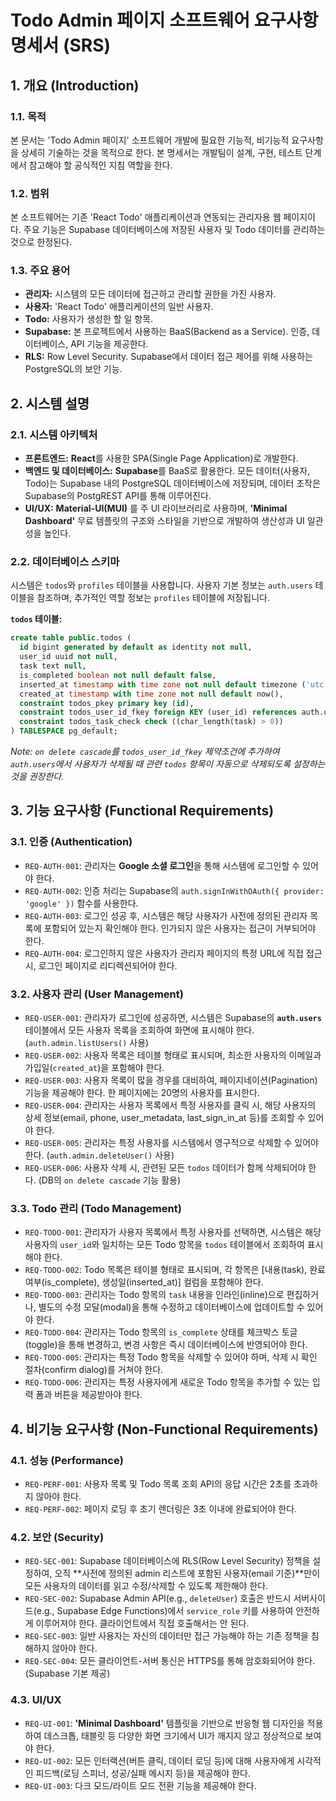 # Todo Admin 페이지 소프트웨어 요구사항 명세서 (SRS)

## 1. 개요 (Introduction)

### 1.1. 목적
본 문서는 'Todo Admin 페이지' 소프트웨어 개발에 필요한 기능적, 비기능적 요구사항을 상세히 기술하는 것을 목적으로 한다. 본 명세서는 개발팀이 설계, 구현, 테스트 단계에서 참고해야 할 공식적인 지침 역할을 한다.

### 1.2. 범위
본 소프트웨어는 기존 'React Todo' 애플리케이션과 연동되는 관리자용 웹 페이지이다. 주요 기능은 Supabase 데이터베이스에 저장된 사용자 및 Todo 데이터를 관리하는 것으로 한정된다.

### 1.3. 주요 용어
- **관리자:** 시스템의 모든 데이터에 접근하고 관리할 권한을 가진 사용자.
- **사용자:** 'React Todo' 애플리케이션의 일반 사용자.
- **Todo:** 사용자가 생성한 할 일 항목.
- **Supabase:** 본 프로젝트에서 사용하는 BaaS(Backend as a Service). 인증, 데이터베이스, API 기능을 제공한다.
- **RLS:** Row Level Security. Supabase에서 데이터 접근 제어를 위해 사용하는 PostgreSQL의 보안 기능.

## 2. 시스템 설명

### 2.1. 시스템 아키텍처
- **프론트엔드:** **React**를 사용한 SPA(Single Page Application)로 개발한다.
- **백엔드 및 데이터베이스:** **Supabase**를 BaaS로 활용한다. 모든 데이터(사용자, Todo)는 Supabase 내의 PostgreSQL 데이터베이스에 저장되며, 데이터 조작은 Supabase의 PostgREST API를 통해 이루어진다.
- **UI/UX:** **Material-UI(MUI)** 를 주 UI 라이브러리로 사용하며, **'Minimal Dashboard'** 무료 템플릿의 구조와 스타일을 기반으로 개발하여 생산성과 UI 일관성을 높인다.

### 2.2. 데이터베이스 스키마
시스템은 `todos`와 `profiles` 테이블을 사용합니다. 사용자 기본 정보는 `auth.users` 테이블을 참조하며, 추가적인 역할 정보는 `profiles` 테이블에 저장됩니다.

**`todos` 테이블:**
```sql
create table public.todos (
  id bigint generated by default as identity not null,
  user_id uuid not null,
  task text null,
  is_completed boolean not null default false,
  inserted_at timestamp with time zone not null default timezone ('utc'::text, now()),
  created_at timestamp with time zone not null default now(),
  constraint todos_pkey primary key (id),
  constraint todos_user_id_fkey foreign KEY (user_id) references auth.users (id) on delete cascade,
  constraint todos_task_check check ((char_length(task) > 0))
) TABLESPACE pg_default;
```
*Note: `on delete cascade`를 `todos_user_id_fkey` 제약조건에 추가하여 `auth.users`에서 사용자가 삭제될 때 관련 `todos` 항목이 자동으로 삭제되도록 설정하는 것을 권장한다.*

## 3. 기능 요구사항 (Functional Requirements)

### 3.1. 인증 (Authentication)
- `REQ-AUTH-001`: 관리자는 **Google 소셜 로그인**을 통해 시스템에 로그인할 수 있어야 한다.
- `REQ-AUTH-002`: 인증 처리는 Supabase의 `auth.signInWithOAuth({ provider: 'google' })` 함수를 사용한다.
- `REQ-AUTH-003`: 로그인 성공 후, 시스템은 해당 사용자가 사전에 정의된 관리자 목록에 포함되어 있는지 확인해야 한다. 인가되지 않은 사용자는 접근이 거부되어야 한다.
- `REQ-AUTH-004`: 로그인하지 않은 사용자가 관리자 페이지의 특정 URL에 직접 접근 시, 로그인 페이지로 리디렉션되어야 한다.

### 3.2. 사용자 관리 (User Management)
- `REQ-USER-001`: 관리자가 로그인에 성공하면, 시스템은 Supabase의 **`auth.users`** 테이블에서 모든 사용자 목록을 조회하여 화면에 표시해야 한다. (`auth.admin.listUsers()` 사용)
- `REQ-USER-002`: 사용자 목록은 테이블 형태로 표시되며, 최소한 사용자의 이메일과 가입일(`created_at`)을 포함해야 한다.
- `REQ-USER-003`: 사용자 목록이 많을 경우를 대비하여, 페이지네이션(Pagination) 기능을 제공해야 한다. 한 페이지에는 20명의 사용자를 표시한다.
- `REQ-USER-004`: 관리자는 사용자 목록에서 특정 사용자를 클릭 시, 해당 사용자의 상세 정보(email, phone, user_metadata, last_sign_in_at 등)를 조회할 수 있어야 한다.
- `REQ-USER-005`: 관리자는 특정 사용자를 시스템에서 영구적으로 삭제할 수 있어야 한다. (`auth.admin.deleteUser()` 사용)
- `REQ-USER-006`: 사용자 삭제 시, 관련된 모든 `todos` 데이터가 함께 삭제되어야 한다. (DB의 `on delete cascade` 기능 활용)

### 3.3. Todo 관리 (Todo Management)
- `REQ-TODO-001`: 관리자가 사용자 목록에서 특정 사용자를 선택하면, 시스템은 해당 사용자의 `user_id`와 일치하는 모든 Todo 항목을 `todos` 테이블에서 조회하여 표시해야 한다.
- `REQ-TODO-002`: Todo 목록은 테이블 형태로 표시되며, 각 항목은 [내용(task), 완료 여부(is_complete), 생성일(inserted_at)] 컬럼을 포함해야 한다.
- `REQ-TODO-003`: 관리자는 Todo 항목의 `task` 내용을 인라인(inline)으로 편집하거나, 별도의 수정 모달(modal)을 통해 수정하고 데이터베이스에 업데이트할 수 있어야 한다.
- `REQ-TODO-004`: 관리자는 Todo 항목의 `is_complete` 상태를 체크박스 토글(toggle)을 통해 변경하고, 변경 사항은 즉시 데이터베이스에 반영되어야 한다.
- `REQ-TODO-005`: 관리자는 특정 Todo 항목을 삭제할 수 있어야 하며, 삭제 시 확인 절차(confirm dialog)를 거쳐야 한다.
- `REQ-TODO-006`: 관리자는 특정 사용자에게 새로운 Todo 항목을 추가할 수 있는 입력 폼과 버튼을 제공받아야 한다.

## 4. 비기능 요구사항 (Non-Functional Requirements)

### 4.1. 성능 (Performance)
- `REQ-PERF-001`: 사용자 목록 및 Todo 목록 조회 API의 응답 시간은 2초를 초과하지 않아야 한다.
- `REQ-PERF-002`: 페이지 로딩 후 초기 렌더링은 3초 이내에 완료되어야 한다.

### 4.2. 보안 (Security)
- `REQ-SEC-001`: Supabase 데이터베이스에 RLS(Row Level Security) 정책을 설정하여, 오직 **사전에 정의된 admin 리스트에 포함된 사용자(email 기준)**만이 모든 사용자의 데이터를 읽고 수정/삭제할 수 있도록 제한해야 한다.
- `REQ-SEC-002`: Supabase Admin API(e.g., `deleteUser`) 호출은 반드시 서버사이드(e.g., Supabase Edge Functions)에서 `service_role` 키를 사용하여 안전하게 이루어져야 한다. 클라이언트에서 직접 호출해서는 안 된다.
- `REQ-SEC-003`: 일반 사용자는 자신의 데이터만 접근 가능해야 하는 기존 정책을 침해하지 않아야 한다.
- `REQ-SEC-004`: 모든 클라이언트-서버 통신은 HTTPS를 통해 암호화되어야 한다. (Supabase 기본 제공)

### 4.3. UI/UX
- `REQ-UI-001`: **'Minimal Dashboard'** 템플릿을 기반으로 반응형 웹 디자인을 적용하여 데스크톱, 태블릿 등 다양한 화면 크기에서 UI가 깨지지 않고 정상적으로 보여야 한다.
- `REQ-UI-002`: 모든 인터랙션(버튼 클릭, 데이터 로딩 등)에 대해 사용자에게 시각적인 피드백(로딩 스피너, 성공/실패 메시지 등)을 제공해야 한다.
- `REQ-UI-003`: 다크 모드/라이트 모드 전환 기능을 제공해야 한다.
